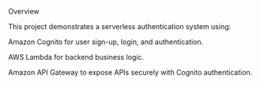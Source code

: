 Overview

This project demonstrates a serverless authentication system using:

Amazon Cognito for user sign-up, login, and authentication.

AWS Lambda for backend business logic.

Amazon API Gateway to expose APIs securely with Cognito authentication.

